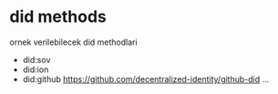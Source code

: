 # did methods

ornek verilebilecek did methodlari

- did:sov
- did:ion 
- did:github https://github.com/decentralized-identity/github-did
...
